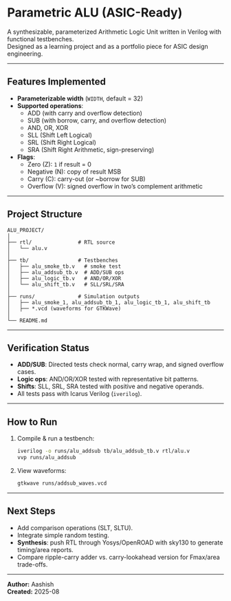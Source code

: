 # Parametric ALU (ASIC-Ready)

A synthesizable, parameterized Arithmetic Logic Unit written in Verilog with functional testbenches.  
Designed as a learning project and as a portfolio piece for ASIC design engineering.

---

## Features Implemented
- **Parameterizable width** (`WIDTH`, default = 32)
- **Supported operations**:
  - ADD (with carry and overflow detection)
  - SUB (with borrow, carry, and overflow detection)
  - AND, OR, XOR
  - SLL (Shift Left Logical)
  - SRL (Shift Right Logical)
  - SRA (Shift Right Arithmetic, sign-preserving)
- **Flags**:
  - Zero (Z): `1` if result = 0
  - Negative (N): copy of result MSB
  - Carry (C): carry-out (or ~borrow for SUB)
  - Overflow (V): signed overflow in two’s complement arithmetic

---

## Project Structure
```
ALU_PROJECT/
│
├── rtl/               # RTL source
│   └── alu.v
│
├── tb/                # Testbenches
│   ├── alu_smoke_tb.v   # smoke test
│   ├── alu_addsub_tb.v  # ADD/SUB ops
│   ├── alu_logic_tb.v   # AND/OR/XOR
│   └── alu_shift_tb.v   # SLL/SRL/SRA
│
├── runs/              # Simulation outputs
│   ├── alu_smoke_1, alu_addsub_tb_1, alu_logic_tb_1, alu_shift_tb
│   ├── *.vcd (waveforms for GTKWave)
│
└── README.md
```

---

## Verification Status
- **ADD/SUB**: Directed tests check normal, carry wrap, and signed overflow cases.  
- **Logic ops**: AND/OR/XOR tested with representative bit patterns.  
- **Shifts**: SLL, SRL, SRA tested with positive and negative operands.  
- All tests pass with Icarus Verilog (`iverilog`).

---

## How to Run
1. Compile & run a testbench:
   ```bash
   iverilog -o runs/alu_addsub tb/alu_addsub_tb.v rtl/alu.v
   vvp runs/alu_addsub
   ```
2. View waveforms:
   ```bash
   gtkwave runs/addsub_waves.vcd
   ```

---

## Next Steps
- Add comparison operations (SLT, SLTU).
- Integrate simple random testing.
- **Synthesis**: push RTL through Yosys/OpenROAD with sky130 to generate timing/area reports.
- Compare ripple-carry adder vs. carry-lookahead version for Fmax/area trade-offs.

---

**Author:** Aashish  
**Created:** 2025-08  
